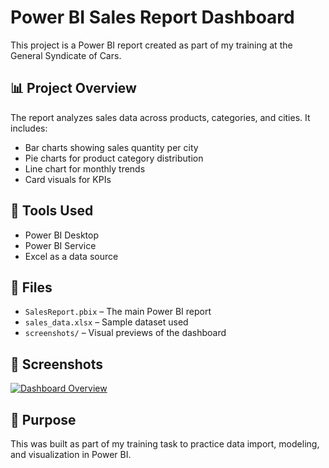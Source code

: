 # Power BI Sales Report Dashboard

This project is a Power BI report created as part of my training at the General Syndicate of Cars.

## 📊 Project Overview
The report analyzes sales data across products, categories, and cities. It includes:
- Bar charts showing sales quantity per city
- Pie charts for product category distribution
- Line chart for monthly trends
- Card visuals for KPIs

## 🔧 Tools Used
- Power BI Desktop
- Power BI Service
- Excel as a data source

## 📁 Files
- `SalesReport.pbix` – The main Power BI report
- `sales_data.xlsx` – Sample dataset used
- `screenshots/` – Visual previews of the dashboard

## 🔗 Screenshots
[![Dashboard Overview](screenshots/dashboard1.png)](https://github.com/SajaALfahmi/power-bi-sales-dashboard/blob/main/Power%20BI%20simple%20project.pdf)

## 🎯 Purpose
This was built as part of my training task to practice data import, modeling, and visualization in Power BI.

